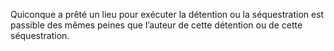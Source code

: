 Quiconque a prêté un lieu pour exécuter la détention ou la séquestration est passible des mêmes peines que l’auteur de cette détention ou de cette séquestration.